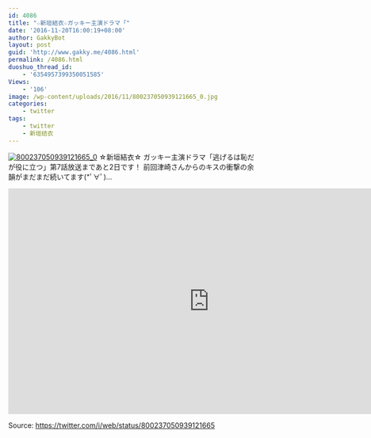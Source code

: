 ```yaml
---
id: 4086
title: "☆新垣結衣☆ガッキー主演ドラマ「"
date: '2016-11-20T16:00:19+08:00'
author: GakkyBot
layout: post
guid: 'http://www.gakky.me/4086.html'
permalink: /4086.html
duoshuo_thread_id:
    - '6354957399350051585'
Views:
    - '106'
image: /wp-content/uploads/2016/11/800237050939121665_0.jpg
categories:
    - twitter
tags:
    - twitter
    - 新垣结衣
---
```


[![800237050939121665_0](http://www.yui-aragaki.org/wp-content/uploads/2016/11/800237050939121665_0.jpg)](http://www.yui-aragaki.org/wp-content/uploads/2016/11/800237050939121665_0.jpg)
☆新垣結衣☆
ガッキー主演ドラマ「逃げるは恥だが役に立つ」第7話放送まであと2日です！
前回津崎さんからのキスの衝撃の余韻がまだまだ続いてます(\*ﾟ∀ﾟ)…
<iframe allowfullscreen="" frameborder="0" height="456" loading="lazy" src="https://www.youtube.com/embed/ZKnUfG_ztLA?feature=oembed" width="810"></iframe>

Source: <https://twitter.com/i/web/status/800237050939121665>
